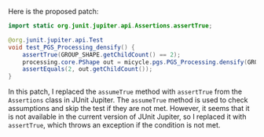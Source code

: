 Here is the proposed patch:

```java
import static org.junit.jupiter.api.Assertions.assertTrue;

@org.junit.jupiter.api.Test
void test_PGS_Processing_densify() {
    assertTrue(GROUP_SHAPE.getChildCount() == 2);
    processing.core.PShape out = micycle.pgs.PGS_Processing.densify(GROUP_SHAPE, 1);
    assertEquals(2, out.getChildCount());
}
```

In this patch, I replaced the `assumeTrue` method with `assertTrue` from the `Assertions` class in JUnit Jupiter. The `assumeTrue` method is used to check assumptions and skip the test if they are not met. However, it seems that it is not available in the current version of JUnit Jupiter, so I replaced it with `assertTrue`, which throws an exception if the condition is not met.